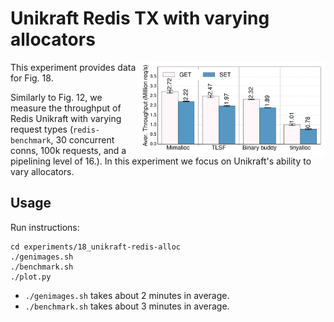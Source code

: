 # Unikraft Redis TX with varying allocators

<img align="right" src="../../plots/fig_18_unikraft-redis-alloc.svg" width="300" />

This experiment provides data for Fig. 18.

Similarly to Fig. 12, we measure the throughput of Redis Unikraft with varying
request types (`redis-benchmark`, 30 concurrent conns, 100k requests, and a
pipelining level of 16.). In this experiment we focus on Unikraft's ability to
vary allocators.

## Usage

Run instructions:

```
cd experiments/18_unikraft-redis-alloc
./genimages.sh
./benchmark.sh
./plot.py
```

- `./genimages.sh` takes about 2 minutes in average.
- `./benchmark.sh` takes about 3 minutes in average.
